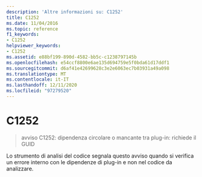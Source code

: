 ```yaml
---
description: 'Altre informazioni su: C1252'
title: C1252
ms.date: 11/04/2016
ms.topic: reference
f1_keywords:
- C1252
helpviewer_keywords:
- C1252
ms.assetid: e88bf199-890d-4582-bb5c-c1238797145b
ms.openlocfilehash: e54ccf8800e6ae135d694759e5f0bda61d17ddf1
ms.sourcegitcommit: d6af41e42699628c3e2e6063ec7b03931a49a098
ms.translationtype: MT
ms.contentlocale: it-IT
ms.lasthandoff: 12/11/2020
ms.locfileid: "97279520"
---
```

# <a name="c1252"></a>C1252

> avviso C1252: dipendenza circolare o mancante tra plug-in: richiede il GUID

Lo strumento di analisi del codice segnala questo avviso quando si verifica un errore interno con le dipendenze di plug-in e non nel codice da analizzare.

